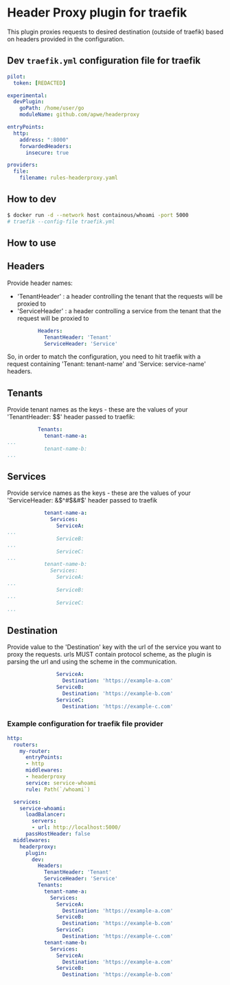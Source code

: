 # Header Proxy plugin for traefik

This plugin proxies requests to desired destination (outside of traefik) based on headers provided in the configuration.

## Dev `traefik.yml` configuration file for traefik

```yml
pilot:
  token: [REDACTED]

experimental:
  devPlugin:
    goPath: /home/user/go
    moduleName: github.com/apwe/headerproxy

entryPoints:
  http:
    address: ":8000"
    forwardedHeaders:
      insecure: true

providers:
  file:
    filename: rules-headerproxy.yaml 
```

## How to dev
```bash
$ docker run -d --network host containous/whoami -port 5000
# traefik --config-file traefik.yml
```
## How to use

## Headers

Provide header names:
- 'TenantHeader'  : a header controlling the tenant that the requests will be proxied to 
- 'ServiceHeader' : a header controlling a service from the tenant that the request will be proxied to

```yml
          Headers:
            TenantHeader: 'Tenant'
            ServiceHeader: 'Service'
```

So, in order to match the configuration, you need to hit traefik with a request containing 'Tenant: tenant-name' and 'Service: service-name' headers.


## Tenants

Provide tenant names as the keys - these are the values of your 'TenantHeader: $$$%%#^$' header passed to traefik:

```yml
          Tenants:
            tenant-name-a:
...
            tenant-name-b:
...
```

## Services

Provide service names as the keys - these are the values of your 'ServiceHeader: &$^#$&#$' header passed to traefik

```yml
            tenant-name-a:
              Services:
                ServiceA:
...
                ServiceB: 
...
                ServiceC: 
...
            tenant-name-b:
              Services:
                ServiceA: 
...
                ServiceB:
...
                ServiceC: 
...
```

## Destination

Provide value to the 'Destination' key with the url of the service you want to proxy the requests.
urls MUST contain protocol scheme, as the plugin is parsing the url and using the scheme in the communication.

```yml
                ServiceA: 
                  Destination: 'https://example-a.com'
                ServiceB: 
                  Destination: 'https://example-b.com'
                ServiceC: 
                  Destination: 'https://example-c.com'
```

### Example configuration for traefik file provider

```yml
http:
  routers:
    my-router:
      entryPoints:
      - http
      middlewares:
      - headerproxy
      service: service-whoami
      rule: Path(`/whoami`)

  services:
    service-whoami:
      loadBalancer:
        servers:
        - url: http://localhost:5000/
      passHostHeader: false
  middlewares:
    headerproxy:
      plugin:
        dev:
          Headers:
            TenantHeader: 'Tenant'
            ServiceHeader: 'Service'
          Tenants:
            tenant-name-a:
              Services:
                ServiceA: 
                  Destination: 'https://example-a.com'
                ServiceB: 
                  Destination: 'https://example-b.com'
                ServiceC: 
                  Destination: 'https://example-c.com'
            tenant-name-b:
              Services:
                ServiceA: 
                  Destination: 'https://example-a.com'
                ServiceB: 
                  Destination: 'https://example-b.com'
```